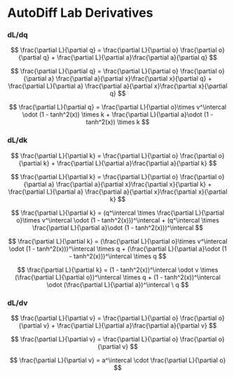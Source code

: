 # AutoDiff Lab Derivatives
### dL/dq
$$
\frac{\partial L}{\partial q}  = \frac{\partial L}{\partial o} \frac{\partial o}{\partial q}  + \frac{\partial L}{\partial a}\frac{\partial a}{\partial q}
$$

$$
\frac{\partial L}{\partial q}  = \frac{\partial L}{\partial o} \frac{\partial o}{\partial a} \frac{\partial a}{\partial x}\frac{\partial x}{\partial q}  + \frac{\partial L}{\partial a} \frac{\partial a}{\partial x}\frac{\partial x}{\partial q}
$$

$$
\frac{\partial L}{\partial q}  = \frac{\partial L}{\partial o}\times v^\intercal \odot (1 - tanh^2(x)) \times k + \frac{\partial L}{\partial a}\odot (1 - tanh^2(x)) \times k
$$

### dL/dk

$$
\frac{\partial L}{\partial k}  = \frac{\partial L}{\partial o} \frac{\partial o}{\partial k}  + \frac{\partial L}{\partial a}\frac{\partial a}{\partial k}
$$

$$
\frac{\partial L}{\partial k}  = \frac{\partial L}{\partial o} \frac{\partial o}{\partial a} \frac{\partial a}{\partial x}\frac{\partial x}{\partial k}  + \frac{\partial L}{\partial a} \frac{\partial a}{\partial x}\frac{\partial x}{\partial k}
$$



$$
\frac{\partial L}{\partial k}  = (q^\intercal \times \frac{\partial L}{\partial o}\times v^\intercal \odot (1 - tanh^2(x)))^\intercal + (q^\intercal \times \frac{\partial L}{\partial a}\odot (1 - tanh^2(x)))^\intercal
$$

$$
\frac{\partial L}{\partial k}  = (\frac{\partial L}{\partial o}\times v^\intercal \odot (1 - tanh^2(x)))^\intercal \times q + (\frac{\partial L}{\partial a}\odot (1 - tanh^2(x)))^\intercal \times q
$$

$$
\frac{\partial L}{\partial k}  = (1 - tanh^2(x))^\intercal \odot v \times (\frac{\partial L}{\partial o})^\intercal \times q + (1 - tanh^2(x))^\intercal \odot (\frac{\partial L}{\partial a})^\intercal \ q
$$


### dL/dv
$$
\frac{\partial L}{\partial v}  = \frac{\partial L}{\partial o} \frac{\partial o}{\partial v}  + \frac{\partial L}{\partial a}\frac{\partial a}{\partial v}
$$

$$
\frac{\partial L}{\partial v}  = \frac{\partial L}{\partial o} \frac{\partial o}{\partial v}
$$

$$
\frac{\partial L}{\partial v}  = a^\intercal \cdot \frac{\partial L}{\partial o}
$$
